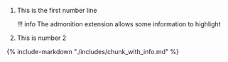 1.  This is the first number line

    !!! info
        The admonition extension allows some information to highlight

1.  This is number 2

{%
    include-markdown "./includes/chunk_with_info.md"
%}
